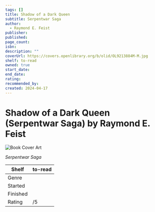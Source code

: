 ```yaml
---
tags: []
title: Shadow of a Dark Queen
subtitle: Serpentwar Saga
author:
  - Raymond E. Feist
publisher: 
published: 
page_count: 
isbn: 
description: ""
coverUrl: https://covers.openlibrary.org/b/olid/OL9213884M-M.jpg
shelf: to-read
owned: true
start_date: 
end_date: 
rating: 
recommended_by: 
created: 2024-04-17
---
```


# Shadow of a Dark Queen (Serpentwar Saga) by Raymond E. Feist

![Book Cover Art](https://covers.openlibrary.org/b/olid/OL9213884M-M.jpg)

_Serpentwar Saga_

| Shelf | to-read |
| --- | --- |
| Genre |  |
| Started |  |
| Finished |  |
| Rating | /5 |

